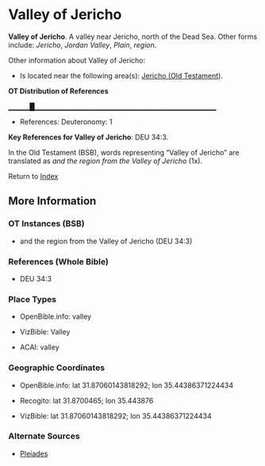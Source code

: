 # Valley of Jericho
**Valley of Jericho**. 
A valley near Jericho, north of the Dead Sea. 
Other forms include: 
*Jericho*, *Jordan Valley*, *Plain*, *region*. 




Other information about Valley of Jericho:


* Is located near the following area(s): 
[Jericho (Old Testament)](Jericho.md). 


**OT Distribution of References**

▁▁▁▁█▁▁▁▁▁▁▁▁▁▁▁▁▁▁▁▁▁▁▁▁▁▁▁▁▁▁▁▁▁▁▁▁▁▁
* References: Deuteronomy: 1



**Key References for Valley of Jericho**: 
DEU 34:3. 


In the Old Testament (BSB), words representing “Valley of Jericho” are translated as 
*and the region from the Valley of Jericho* (1x). 




Return to [Index](00-Index.md)

## More Information

### OT Instances (BSB)

* and the region from the Valley of Jericho (DEU 34:3)



### References (Whole Bible)

* DEU 34:3


### Place Types

* OpenBible.info: valley

* VizBible: Valley

* ACAI: valley



### Geographic Coordinates

* OpenBible.info: lat 31.87060143818292; lon 35.44386371224434

* Recogito: lat 31.8700465; lon 35.443876

* VizBible: lat 31.87060143818292; lon 35.44386371224434



### Alternate Sources

* [Pleiades](http://pleiades.stoa.org/places/687917)



